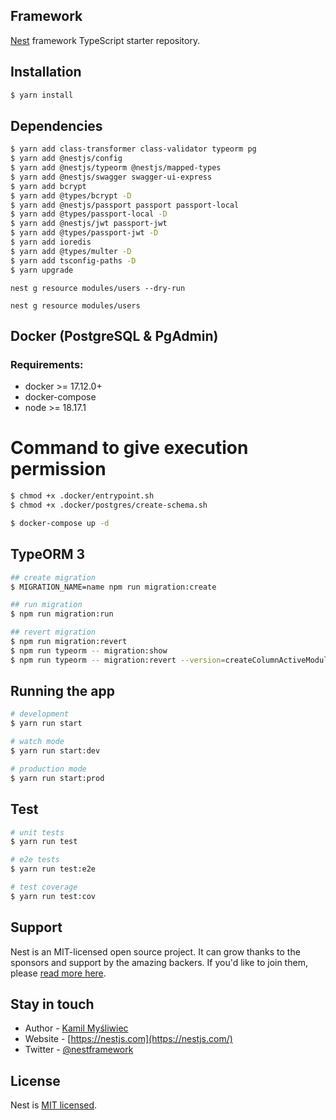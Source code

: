 ## Framework

[Nest](https://github.com/nestjs/nest) framework TypeScript starter repository.

## Installation

```bash
$ yarn install
```

## Dependencies

```bash
$ yarn add class-transformer class-validator typeorm pg 
$ yarn add @nestjs/config 
$ yarn add @nestjs/typeorm @nestjs/mapped-types
$ yarn add @nestjs/swagger swagger-ui-express
$ yarn add bcrypt 
$ yarn add @types/bcrypt -D
$ yarn add @nestjs/passport passport passport-local 
$ yarn add @types/passport-local -D
$ yarn add @nestjs/jwt passport-jwt 
$ yarn add @types/passport-jwt -D
$ yarn add ioredis
$ yarn add @types/multer -D
$ yarn add tsconfig-paths -D
$ yarn upgrade
```

```
nest g resource modules/users --dry-run

nest g resource modules/users
```

## Docker (PostgreSQL & PgAdmin)

### Requirements:
* docker >= 17.12.0+
* docker-compose
* node >= 18.17.1

# Command to give execution permission
```bash
$ chmod +x .docker/entrypoint.sh
$ chmod +x .docker/postgres/create-schema.sh

$ docker-compose up -d
```

## TypeORM 3

```bash
## create migration
$ MIGRATION_NAME=name npm run migration:create

## run migration
$ npm run migration:run

## revert migration
$ npm run migration:revert
$ npm run typeorm -- migration:show
$ npm run typeorm -- migration:revert --version=createColumnActiveModule1713469404233
```

## Running the app

```bash
# development
$ yarn run start

# watch mode
$ yarn run start:dev

# production mode
$ yarn run start:prod
```

## Test

```bash
# unit tests
$ yarn run test

# e2e tests
$ yarn run test:e2e

# test coverage
$ yarn run test:cov
```

## Support

Nest is an MIT-licensed open source project. It can grow thanks to the sponsors and support by the amazing backers. If you'd like to join them, please [read more here](https://docs.nestjs.com/support).

## Stay in touch

- Author - [Kamil Myśliwiec](https://kamilmysliwiec.com)
- Website - [https://nestjs.com](https://nestjs.com/)
- Twitter - [@nestframework](https://twitter.com/nestframework)

## License

Nest is [MIT licensed](LICENSE).

